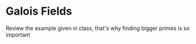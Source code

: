 # Galois Fields

Review the example given in class, that's why finding bigger primes is so important
